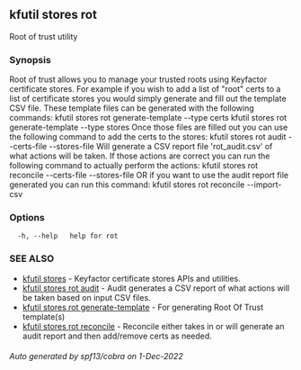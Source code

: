 ## kfutil stores rot

Root of trust utility

### Synopsis

Root of trust allows you to manage your trusted roots using Keyfactor certificate stores.
For example if you wish to add a list of "root" certs to a list of certificate stores you would simply generate and fill
out the template CSV file. These template files can be generated with the following commands:
kfutil stores rot generate-template --type certs
kfutil stores rot generate-template --type stores
Once those files are filled out you can use the following command to add the certs to the stores:
kfutil stores rot audit --certs-file <certs-file> --stores-file <stores-file>
Will generate a CSV report file 'rot_audit.csv' of what actions will be taken. If those actions are correct you can run
the following command to actually perform the actions:
kfutil stores rot reconcile --certs-file <certs-file> --stores-file <stores-file>
OR if you want to use the audit report file generated you can run this command:
kfutil stores rot reconcile --import-csv <audit-file>


### Options

```
  -h, --help   help for rot
```

### SEE ALSO

* [kfutil stores](kfutil_stores.md)	 - Keyfactor certificate stores APIs and utilities.
* [kfutil stores rot audit](kfutil_stores_rot_audit.md)	 - Audit generates a CSV report of what actions will be taken based on input CSV files.
* [kfutil stores rot generate-template](kfutil_stores_rot_generate-template.md)	 - For generating Root Of Trust template(s)
* [kfutil stores rot reconcile](kfutil_stores_rot_reconcile.md)	 - Reconcile either takes in or will generate an audit report and then add/remove certs as needed.

###### Auto generated by spf13/cobra on 1-Dec-2022
